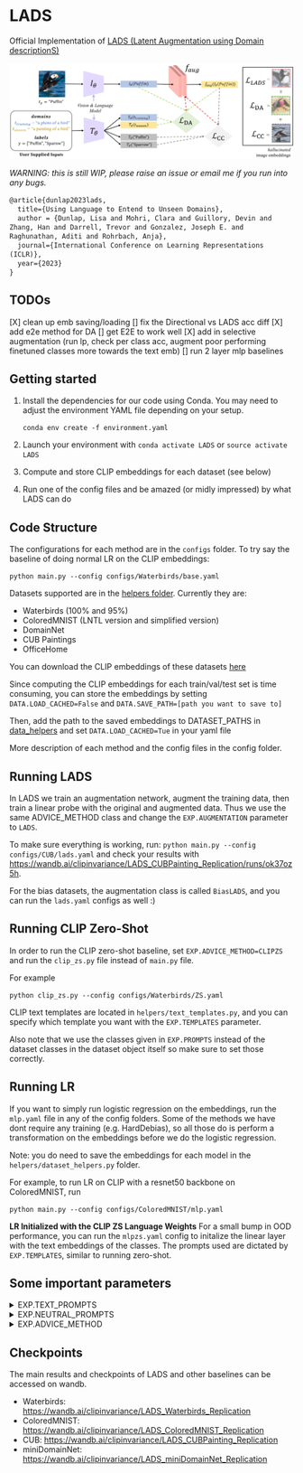 # LADS
Official Implementation of [LADS (Latent Augmentation using Domain descriptionS)](https://lisadunlap.github.io/LADS-website)

![LADS method overview.](figs/lads-method-2-1.png "LADS method overview")

*WARNING: this is still WIP, please raise an issue or email me if you run into any bugs.*

```
@article{dunlap2023lads,
  title={Using Language to Entend to Unseen Domains},
  author = {Dunlap, Lisa and Mohri, Clara and Guillory, Devin and Zhang, Han and Darrell, Trevor and Gonzalez, Joseph E. and Raghunathan, Aditi and Rohrbach, Anja},
  journal={International Conference on Learning Representations (ICLR)},
  year={2023}
}
```

## TODOs
[X] clean up emb saving/loading
[] fix the Directional vs LADS acc diff
[X] add e2e method for DA
[] get E2E to work well
[X] add in selective augmentation (run lp, check per class acc, augment poor performing finetuned classes more towards the text emb)
[] run 2 layer mlp baselines

## Getting started

1. Install the dependencies for our code using Conda. You may need to adjust the environment YAML file depending on your setup.

    ```
    conda env create -f environment.yaml
    ```
2. Launch your environment with `conda activate LADS` or `source activate LADS`

3. Compute and store CLIP embeddings for each dataset (see below)

4. Run one of the config files and be amazed (or midly impressed) by what LADS can do

## Code Structure 
The configurations for each method are in the `configs` folder. To try say the baseline of doing normal LR on the CLIP embeddings:
```
python main.py --config configs/Waterbirds/base.yaml
```

Datasets supported are in the [helpers folder](./helpers/data_helpers.py). Currently they are:
* Waterbirds (100% and 95%)
* ColoredMNIST (LNTL version and simplified version)
* DomainNet
* CUB Paintings
* OfficeHome

You can download the CLIP embeddings of these datasets [here](https://drive.google.com/drive/folders/1ItjhX7RPfQ6fQQk6_bEYJPewnkVdcfOC?usp=sharing)

Since computing the CLIP embeddings for each train/val/test set is time consuming, you can store the embeddings by setting `DATA.LOAD_CACHED=False` and `DATA.SAVE_PATH=[path you want to save to]`

Then, add the path to the saved embeddings to DATASET_PATHS in [data_helpers](./helpers/data_helpers.py) and set `DATA.LOAD_CACHED=Tue` in your yaml file

More description of each method and the config files in the config folder. 

## Running LADS
In LADS we train an augmentation network, augment the training data, then train a linear probe with the original and augmented data. Thus we use the same ADVICE_METHOD class and change the `EXP.AUGMENTATION` parameter to `LADS`. 

To make sure everything is working, run:
`python main.py --config configs/CUB/lads.yaml`
and check your results with https://wandb.ai/clipinvariance/LADS_CUBPainting_Replication/runs/ok37oz5h. 

For the bias datasets, the augmentation class is called `BiasLADS`, and you can run the `lads.yaml` configs as well :)

## Running CLIP Zero-Shot
In order to run the CLIP zero-shot baseline, set `EXP.ADVICE_METHOD=CLIPZS` and run the `clip_zs.py` file instead of `main.py` file. 

For example
```
python clip_zs.py --config configs/Waterbirds/ZS.yaml
```

CLIP text templates are located in `helpers/text_templates.py`, and you can specify which template you want with the `EXP.TEMPLATES` parameter. 

Also note that we use the classes given in `EXP.PROMPTS` instead of the dataset classes in the dataset object itself so make sure to set those correctly.

## Running LR

If you want to simply run logistic regression on the embeddings, run the `mlp.yaml` file in any of the config folders. Some of the methods we have dont require any training (e.g. HardDebias), so all those do is perform a transformation on the embeddings before we do the logistic regression. 

Note: you do need to save the embeddings for each model in the `helpers/dataset_helpers.py` folder.

For example, to run LR on CLIP with a resnet50 backbone on ColoredMNIST, run
```
python main.py --config configs/ColoredMNIST/mlp.yaml
```

**LR Initialized with the CLIP ZS Language Weights** For a small bump in OOD performance, you can run the `mlpzs.yaml` config to initalize the linear layer with the text embeddings of the classes. The prompts used are dictated by `EXP.TEMPLATES`, similar to running zero-shot.

## Some important parameters
<details><summary>EXP.TEXT_PROMPTS</summary>

This is the domains/biases that you want to be invariant to. You can either have them be class specific (e.g. `["a painting of a {}.", "clipart of a {}."]`) or generic (e.g. `[["painting"], ["clipart"]]`). The default is class specific so if you want to use generic prompts instead set `AUGMENTATION.GENERIC=True`. For generic prompts, if you want to average the text embeddings of several phrases of a domain, simply add them to the list (e.g. `[["painting", "a photo of a painting", "an image of a painting"], ["clipart", "clipart of an object"]]`).
</details>


<details><summary>EXP.NEUTRAL_PROMPTS</summary>

If you want to take the difference in text embeddings (for things like the directional loss, most of the augmentations, and the embedding debiasing methods). you can set a neutral prompt (e.g. `["a sketch of a {}."]` or `[["a photo of a sketch]]`). Like TEXT_PROMPTS you can have it be class specific or generic, but if TEXT_PROMPTS is class specific so is NEUTRAL_PROMPTS and vice versa.
</details>


<details><summary>EXP.ADVICE_METHOD</summary>

This sets the type of linear probing you are doing. Set to `LR` if you want to use the scikit learn LR (what is in the CLIP repo) or `ClipMLP` for pytorch MLP (if `METHOD.MODEL.NUM_LAYERS=1` this is LR). Typically `CLIPMLP` runs a lot faster than `LR`.

You can also set the advice method to one of the debiasing methods (different from augmentations in that we augment the training data and dont add in the original training data), but we don't use them anymore and I'm too lazy to explain it so if you care to try them out check the configs file (WARNING these are old so high chance of bugs).
</details>


## Checkpoints
The main results and checkpoints of LADS and other baselines can be accessed on wandb.  
* Waterbirds: https://wandb.ai/clipinvariance/LADS_Waterbirds_Replication
* ColoredMNIST: https://wandb.ai/clipinvariance/LADS_ColoredMNIST_Replication
* CUB: https://wandb.ai/clipinvariance/LADS_CUBPainting_Replication 
* miniDomainNet: https://wandb.ai/clipinvariance/LADS_miniDomainNet_Replication 
